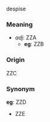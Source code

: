 despise
### Meaning
+ _adj_: ZZA
	+ __eg__: ZZB

### Origin

ZZC

### Synonym

__eg__: ZZD

+ ZZE


